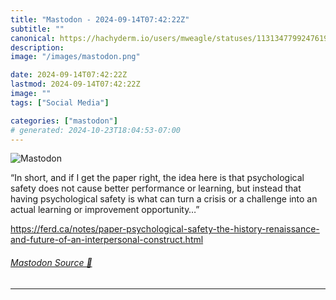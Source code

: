 ```yaml
---
title: "Mastodon - 2024-09-14T07:42:22Z"
subtitle: ""
canonical: https://hachyderm.io/users/mweagle/statuses/113134779924761938
description:
image: "/images/mastodon.png"

date: 2024-09-14T07:42:22Z
lastmod: 2024-09-14T07:42:22Z
image: ""
tags: ["Social Media"]

categories: ["mastodon"]
# generated: 2024-10-23T18:04:53-07:00
---
```

![Mastodon](/images/mastodon.png)

<p>“In short, and if I get the paper right, the idea here is that psychological safety does not cause better performance or learning, but instead that having psychological safety is what can turn a crisis or a challenge into an actual learning or improvement opportunity…”</p><p><a href="https://ferd.ca/notes/paper-psychological-safety-the-history-renaissance-and-future-of-an-interpersonal-construct.html" target="_blank" rel="nofollow noopener noreferrer" translate="no"><span class="invisible">https://</span><span class="ellipsis">ferd.ca/notes/paper-psychologi</span><span class="invisible">cal-safety-the-history-renaissance-and-future-of-an-interpersonal-construct.html</span></a></p>


###### [Mastodon Source 🐘](https://hachyderm.io/@mweagle/113134779924761938)

___
